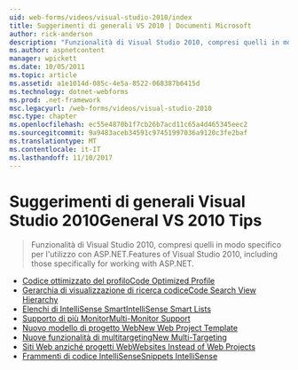 ```yaml
---
uid: web-forms/videos/visual-studio-2010/index
title: Suggerimenti di generali VS 2010 | Documenti Microsoft
author: rick-anderson
description: "Funzionalità di Visual Studio 2010, compresi quelli in modo specifico per l'utilizzo con ASP.NET."
ms.author: aspnetcontent
manager: wpickett
ms.date: 10/05/2011
ms.topic: article
ms.assetid: a1e1014d-085c-4e5a-8522-068387b6415d
ms.technology: dotnet-webforms
ms.prod: .net-framework
msc.legacyurl: /web-forms/videos/visual-studio-2010
msc.type: chapter
ms.openlocfilehash: ec55e4870b1f7cb26b7acd11c65a4d465345eec2
ms.sourcegitcommit: 9a9483aceb34591c97451997036a9120c3fe2baf
ms.translationtype: MT
ms.contentlocale: it-IT
ms.lasthandoff: 11/10/2017
---
```

<a name="general-vs-2010-tips"></a><span data-ttu-id="e1e07-103">Suggerimenti di generali Visual Studio 2010</span><span class="sxs-lookup"><span data-stu-id="e1e07-103">General VS 2010 Tips</span></span>
====================
> <span data-ttu-id="e1e07-104">Funzionalità di Visual Studio 2010, compresi quelli in modo specifico per l'utilizzo con ASP.NET.</span><span class="sxs-lookup"><span data-stu-id="e1e07-104">Features of Visual Studio 2010, including those specifically for working with ASP.NET.</span></span>


- [<span data-ttu-id="e1e07-105">Codice ottimizzato del profilo</span><span class="sxs-lookup"><span data-stu-id="e1e07-105">Code Optimized Profile</span></span>](visual-studio-2010-quick-hit-code-optimized-profile.md)
- [<span data-ttu-id="e1e07-106">Gerarchia di visualizzazione di ricerca codice</span><span class="sxs-lookup"><span data-stu-id="e1e07-106">Code Search View Hierarchy</span></span>](visual-studio-2010-quick-hit-code-search-view-hierarchy.md)
- [<span data-ttu-id="e1e07-107">Elenchi di IntelliSense Smart</span><span class="sxs-lookup"><span data-stu-id="e1e07-107">IntelliSense Smart Lists</span></span>](visual-studio-2010-quick-hit-intellisense-smart-lists.md)
- [<span data-ttu-id="e1e07-108">Supporto di più Monitor</span><span class="sxs-lookup"><span data-stu-id="e1e07-108">Multi-Monitor Support</span></span>](visual-studio-2010-quick-hit-multi-monitor-support.md)
- [<span data-ttu-id="e1e07-109">Nuovo modello di progetto Web</span><span class="sxs-lookup"><span data-stu-id="e1e07-109">New Web Project Template</span></span>](visual-studio-2010-quick-hit-new-web-project-template.md)
- [<span data-ttu-id="e1e07-110">Nuove funzionalità di multitargeting</span><span class="sxs-lookup"><span data-stu-id="e1e07-110">New Multi-Targeting</span></span>](visual-studio-2010-quick-hit-new-multi-targeting.md)
- [<span data-ttu-id="e1e07-111">Siti Web anziché progetti Web</span><span class="sxs-lookup"><span data-stu-id="e1e07-111">Websites Instead of Web Projects</span></span>](visual-studio-2010-quick-hit-websites-instead-of-web-projects.md)
- [<span data-ttu-id="e1e07-112">Frammenti di codice IntelliSense</span><span class="sxs-lookup"><span data-stu-id="e1e07-112">Snippets IntelliSense</span></span>](visual-studio-2010-quick-hit-snippets-intellisense.md)
